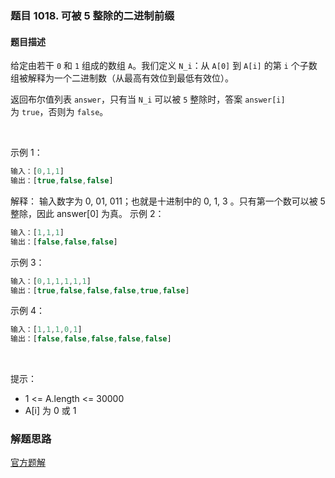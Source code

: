 ### 题目 1018. 可被 5 整除的二进制前缀
#### 题目描述
给定由若干 `0` 和 `1` 组成的数组 `A`。我们定义 `N_i`：从 `A[0]` 到 `A[i]` 的第 `i` 个子数组被解释为一个二进制数（从最高有效位到最低有效位）。

返回布尔值列表 `answer`，只有当 `N_i` 可以被 `5` 整除时，答案 `answer[i]` 为 `true`，否则为 `false`。

 

示例 1：

```js
输入：[0,1,1]
输出：[true,false,false]
```
解释：
输入数字为 0, 01, 011；也就是十进制中的 0, 1, 3 。只有第一个数可以被 5 整除，因此 answer[0] 为真。
示例 2：

```js
输入：[1,1,1]
输出：[false,false,false]
```
示例 3：

```js
输入：[0,1,1,1,1,1]
输出：[true,false,false,false,true,false]
```
示例 4：

```js
输入：[1,1,1,0,1]
输出：[false,false,false,false,false]
```
 

提示：

- 1 <= A.length <= 30000
- A[i] 为 0 或 1

### 解题思路
[官方题解](https://leetcode-cn.com/problems/binary-prefix-divisible-by-5/solution/ke-bei-5-zheng-chu-de-er-jin-zhi-qian-zh-asih/)